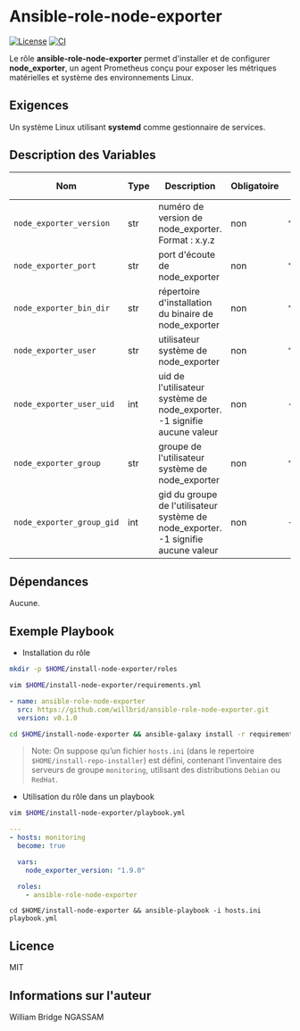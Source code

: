 # Ansible-role-node-exporter

[![License](https://img.shields.io/badge/license-MIT-blue.svg)](https://github.com/willbrid/ansible-role-node-exporter/blob/main/LICENSE) [![CI](https://github.com/willbrid/ansible-role-node-exporter/actions/workflows/ci.yml/badge.svg)](https://github.com/willbrid/ansible-role-node-exporter/actions/workflows/ci.yml)

Le rôle **ansible-role-node-exporter** permet d'installer et de configurer **node_exporter**, un agent Prometheus conçu pour exposer les métriques matérielles et système des environnements Linux.

## Exigences

Un système Linux utilisant **systemd** comme gestionnaire de services.

## Description des Variables

|Nom|Type|Description|Obligatoire|Valeur par défaut|
|---|----|-----------|-----------|-----------------|
`node_exporter_version`|str|numéro de version de node_exporter. Format : x.y.z|non|`"1.9.0"`
`node_exporter_port`|str|port d'écoute de node_exporter|non|`"9100"`
`node_exporter_bin_dir`|str|répertoire d'installation du binaire de node_exporter|non|`"/usr/local/bin"`
`node_exporter_user`|str|utilisateur système de node_exporter|non|`"node_exporter"`
`node_exporter_user_uid`|int|uid de l'utilisateur système de node_exporter. -1 signifie aucune valeur|non|`-1`
`node_exporter_group`|str|groupe de l'utilisateur système de node_exporter|non|`"node_exporter"`
`node_exporter_group_gid`|int|gid du groupe de l'utilisateur système de node_exporter. -1 signifie aucune valeur|non|`-1`

## Dépendances

Aucune.

## Exemple Playbook

- Installation du rôle

```bash
mkdir -p $HOME/install-node-exporter/roles
```

```bash
vim $HOME/install-node-exporter/requirements.yml
```

```yaml
- name: ansible-role-node-exporter
  src: https://github.com/willbrid/ansible-role-node-exporter.git
  version: v0.1.0
```

```bash
cd $HOME/install-node-exporter && ansible-galaxy install -r requirements.yml --roles-path roles
```

> Note: On suppose qu’un fichier `hosts.ini` (dans le repertoire `$HOME/install-repo-installer`) est défini, contenant l’inventaire des serveurs de groupe `monitoring`, utilisant des distributions `Debian` ou `RedHat`.

- Utilisation du rôle dans un playbook

```bash
vim $HOME/install-node-exporter/playbook.yml
```

```yaml
---
- hosts: monitoring
  become: true

  vars:
    node_exporter_version: "1.9.0"

  roles:
    - ansible-role-node-exporter
```

```
cd $HOME/install-node-exporter && ansible-playbook -i hosts.ini playbook.yml
```

## Licence

MIT

## Informations sur l'auteur

William Bridge NGASSAM
